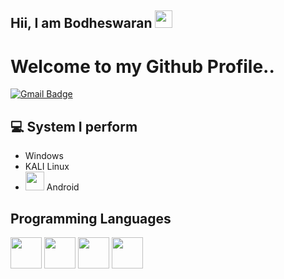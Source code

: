 ## Hii, I am Bodheswaran <img src="https://media.giphy.com/media/hvRJCLFzcasrR4ia7z/giphy.gif" width="28px" height="28px">
<h1>Welcome to my Github Profile..</h1> 

[![Gmail Badge](https://img.shields.io/badge/-bodheswaranchandra@gmail.com-c14438?style=flat-square&logo=Gmail&logoColor=white&link=mailto:bodheswaranchandra@gmail.com)](mailto:bodheswaranchandra@gmail.com)

## :computer: System I perform
* Windows
* KALI Linux
* <img src = 'https://github.com/MarikIshtar007/MarikIshtar007/blob/master/images/android.svg' height='30'/> Android

## Programming Languages
<img src = 'https://github.com/MarikIshtar007/MarikIshtar007/blob/master/images/c-original.svg' width='50'/> <img src = 'https://github.com/MarikIshtar007/MarikIshtar007/blob/master/images/python2.png' height='50'/>  <img src = 'https://github.com/MarikIshtar007/MarikIshtar007/blob/master/images/html.svg' width='50'/>  <img src = 'https://github.com/MarikIshtar007/MarikIshtar007/blob/master/images/css.svg' width='50'/>
 
